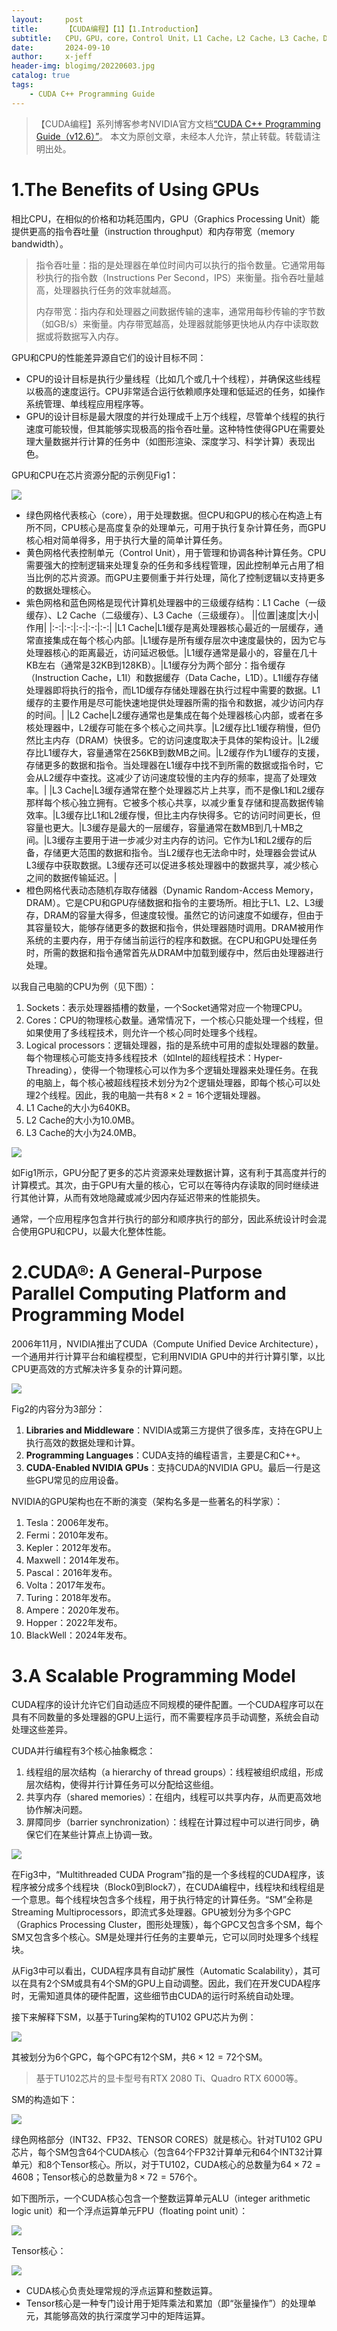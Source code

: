 ```yaml
---
layout:     post
title:      【CUDA编程】【1】【1.Introduction】
subtitle:   CPU，GPU，core，Control Unit，L1 Cache，L2 Cache，L3 Cache，DRAM，CUDA，Streaming Multiprocessors，CUDA核心，Tensor核心
date:       2024-09-10
author:     x-jeff
header-img: blogimg/20220603.jpg
catalog: true
tags:
    - CUDA C++ Programming Guide
---
```

>【CUDA编程】系列博客参考NVIDIA官方文档[“CUDA C++ Programming Guide（v12.6）”](https://docs.nvidia.com/cuda/cuda-c-programming-guide/index.html)。
>本文为原创文章，未经本人允许，禁止转载。转载请注明出处。

# 1.The Benefits of Using GPUs

相比CPU，在相似的价格和功耗范围内，GPU（Graphics Processing Unit）能提供更高的指令吞吐量（instruction throughput）和内存带宽（memory bandwidth）。

>指令吞吐量：指的是处理器在单位时间内可以执行的指令数量。它通常用每秒执行的指令数（Instructions Per Second，IPS）来衡量。指令吞吐量越高，处理器执行任务的效率就越高。
>
>内存带宽：指内存和处理器之间数据传输的速率，通常用每秒传输的字节数（如GB/s）来衡量。内存带宽越高，处理器就能够更快地从内存中读取数据或将数据写入内存。

GPU和CPU的性能差异源自它们的设计目标不同：

* CPU的设计目标是执行少量线程（比如几个或几十个线程），并确保这些线程以极高的速度运行。CPU非常适合运行依赖顺序处理和低延迟的任务，如操作系统管理、单线程应用程序等。
* GPU的设计目标是最大限度的并行处理成千上万个线程，尽管单个线程的执行速度可能较慢，但其能够实现极高的指令吞吐量。这种特性使得GPU在需要处理大量数据并行计算的任务中（如图形渲染、深度学习、科学计算）表现出色。

GPU和CPU在芯片资源分配的示例见Fig1：

![](https://xjeffblogimg.oss-cn-beijing.aliyuncs.com/BLOGIMG/BlogImage/CUDAGuide/1/1.png)

* 绿色网格代表核心（core），用于处理数据。但CPU和GPU的核心在构造上有所不同，CPU核心是高度复杂的处理单元，可用于执行复杂计算任务，而GPU核心相对简单得多，用于执行大量的简单计算任务。
* 黄色网格代表控制单元（Control Unit），用于管理和协调各种计算任务。CPU需要强大的控制逻辑来处理复杂的任务和多线程管理，因此控制单元占用了相当比例的芯片资源。而GPU主要侧重于并行处理，简化了控制逻辑以支持更多的数据处理核心。
* 紫色网格和蓝色网格是现代计算机处理器中的三级缓存结构：L1 Cache（一级缓存）、L2 Cache（二级缓存）、L3 Cache（三级缓存）。
    ||位置|速度|大小|作用|
    |:-:|:-:|:-:|:-:|:-:|
    |L1 Cache|L1缓存是离处理器核心最近的一层缓存，通常直接集成在每个核心内部。|L1缓存是所有缓存层次中速度最快的，因为它与处理器核心的距离最近，访问延迟极低。|L1缓存通常是最小的，容量在几十KB左右（通常是32KB到128KB）。|L1缓存分为两个部分：指令缓存（Instruction Cache，L1I）和数据缓存（Data Cache，L1D）。L1I缓存存储处理器即将执行的指令，而L1D缓存存储处理器在执行过程中需要的数据。L1缓存的主要作用是尽可能快速地提供处理器所需的指令和数据，减少访问内存的时间。|
    |L2 Cache|L2缓存通常也是集成在每个处理器核心内部，或者在多核处理器中，L2缓存可能在多个核心之间共享。|L2缓存比L1缓存稍慢，但仍然比主内存（DRAM）快很多。它的访问速度取决于具体的架构设计。|L2缓存比L1缓存大，容量通常在256KB到数MB之间。|L2缓存作为L1缓存的支援，存储更多的数据和指令。当处理器在L1缓存中找不到所需的数据或指令时，它会从L2缓存中查找。这减少了访问速度较慢的主内存的频率，提高了处理效率。|
    |L3 Cache|L3缓存通常在整个处理器芯片上共享，而不是像L1和L2缓存那样每个核心独立拥有。它被多个核心共享，以减少重复存储和提高数据传输效率。|L3缓存比L1和L2缓存慢，但比主内存快得多。它的访问时间更长，但容量也更大。|L3缓存是最大的一层缓存，容量通常在数MB到几十MB之间。|L3缓存主要用于进一步减少对主内存的访问。它作为L1和L2缓存的后备，存储更大范围的数据和指令。当L2缓存也无法命中时，处理器会尝试从L3缓存中获取数据。L3缓存还可以促进多核处理器中的数据共享，减少核心之间的数据传输延迟。|
* 橙色网格代表动态随机存取存储器（Dynamic Random-Access Memory，DRAM）。它是CPU和GPU存储数据和指令的主要场所。相比于L1、L2、L3缓存，DRAM的容量大得多，但速度较慢。虽然它的访问速度不如缓存，但由于其容量较大，能够存储更多的数据和指令，供处理器随时调用。DRAM被用作系统的主要内存，用于存储当前运行的程序和数据。在CPU和GPU处理任务时，所需的数据和指令通常首先从DRAM中加载到缓存中，然后由处理器进行处理。

以我自己电脑的CPU为例（见下图）：

1. Sockets：表示处理器插槽的数量，一个Socket通常对应一个物理CPU。
2. Cores：CPU的物理核心数量。通常情况下，一个核心只能处理一个线程，但如果使用了多线程技术，则允许一个核心同时处理多个线程。
3. Logical processors：逻辑处理器，指的是系统中可用的虚拟处理器的数量。每个物理核心可能支持多线程技术（如Intel的超线程技术：Hyper-Threading），使得一个物理核心可以作为多个逻辑处理器来处理任务。在我的电脑上，每个核心被超线程技术划分为2个逻辑处理器，即每个核心可以处理2个线程。因此，我的电脑一共有$8 \times 2 = 16$个逻辑处理器。
4. L1 Cache的大小为640KB。
5. L2 Cache的大小为10.0MB。
6. L3 Cache的大小为24.0MB。

![](https://xjeffblogimg.oss-cn-beijing.aliyuncs.com/BLOGIMG/BlogImage/CUDAGuide/1/2.png)

如Fig1所示，GPU分配了更多的芯片资源来处理数据计算，这有利于其高度并行的计算模式。其次，由于GPU有大量的核心，它可以在等待内存读取的同时继续进行其他计算，从而有效地隐藏或减少因内存延迟带来的性能损失。

通常，一个应用程序包含并行执行的部分和顺序执行的部分，因此系统设计时会混合使用GPU和CPU，以最大化整体性能。

# 2.CUDA®: A General-Purpose Parallel Computing Platform and Programming Model

2006年11月，NVIDIA推出了CUDA（Compute Unified Device Architecture），一个通用并行计算平台和编程模型，它利用NVIDIA GPU中的并行计算引擎，以比CPU更高效的方式解决许多复杂的计算问题。

![](https://xjeffblogimg.oss-cn-beijing.aliyuncs.com/BLOGIMG/BlogImage/CUDAGuide/1/3.png)

Fig2的内容分为3部分：

1. **Libraries and Middleware**：NVIDIA或第三方提供了很多库，支持在GPU上执行高效的数据处理和计算。
2. **Programming Languages**：CUDA支持的编程语言，主要是C和C++。
3. **CUDA-Enabled NVIDIA GPUs**：支持CUDA的NVIDIA GPU。最后一行是这些GPU常见的应用设备。

NVIDIA的GPU架构也在不断的演变（架构名多是一些著名的科学家）：

1. Tesla：2006年发布。
2. Fermi：2010年发布。
3. Kepler：2012年发布。
4. Maxwell：2014年发布。
5. Pascal：2016年发布。
6. Volta：2017年发布。
7. Turing：2018年发布。
8. Ampere：2020年发布。
9. Hopper：2022年发布。
10. BlackWell：2024年发布。

# 3.A Scalable Programming Model

CUDA程序的设计允许它们自动适应不同规模的硬件配置。一个CUDA程序可以在具有不同数量的多处理器的GPU上运行，而不需要程序员手动调整，系统会自动处理这些差异。

CUDA并行编程有3个核心抽象概念：

1. 线程组的层次结构（a hierarchy of thread groups）：线程被组织成组，形成层次结构，使得并行计算任务可以分配给这些组。
2. 共享内存（shared memories）：在组内，线程可以共享内存，从而更高效地协作解决问题。
3. 屏障同步（barrier synchronization）：线程在计算过程中可以进行同步，确保它们在某些计算点上协调一致。

![](https://xjeffblogimg.oss-cn-beijing.aliyuncs.com/BLOGIMG/BlogImage/CUDAGuide/1/4.png)

在Fig3中，“Multithreaded CUDA Program”指的是一个多线程的CUDA程序，该程序被分成多个线程块（Block0到Block7），在CUDA编程中，线程块和线程组是一个意思。每个线程块包含多个线程，用于执行特定的计算任务。“SM”全称是Streaming Multiprocessors，即流式多处理器。GPU被划分为多个GPC（Graphics Processing Cluster，图形处理簇），每个GPC又包含多个SM，每个SM又包含多个核心。SM是处理并行任务的主要单元，它可以同时处理多个线程块。

从Fig3中可以看出，CUDA程序具有自动扩展性（Automatic Scalability），其可以在具有2个SM或具有4个SM的GPU上自动调整。因此，我们在开发CUDA程序时，无需知道具体的硬件配置，这些细节由CUDA的运行时系统自动处理。

接下来解释下SM，以基于Turing架构的TU102 GPU芯片为例：

![](https://xjeffblogimg.oss-cn-beijing.aliyuncs.com/BLOGIMG/BlogImage/CUDAGuide/1/5.png)

其被划分为6个GPC，每个GPC有12个SM，共$6 \times 12 = 72$个SM。

>基于TU102芯片的显卡型号有RTX 2080 Ti、Quadro RTX 6000等。

SM的构造如下：

![](https://xjeffblogimg.oss-cn-beijing.aliyuncs.com/BLOGIMG/BlogImage/CUDAGuide/1/6.png)

绿色网格部分（INT32、FP32、TENSOR CORES）就是核心。针对TU102 GPU芯片，每个SM包含64个CUDA核心（包含64个FP32计算单元和64个INT32计算单元）和8个Tensor核心。所以，对于TU102，CUDA核心的总数量为$64 \times 72 = 4608$；Tensor核心的总数量为$8 \times 72 = 576$个。

如下图所示，一个CUDA核心包含一个整数运算单元ALU（integer arithmetic logic unit）和一个浮点运算单元FPU（floating point unit）：

![](https://xjeffblogimg.oss-cn-beijing.aliyuncs.com/BLOGIMG/BlogImage/CUDAGuide/1/7.png)

Tensor核心：

![](https://xjeffblogimg.oss-cn-beijing.aliyuncs.com/BLOGIMG/BlogImage/CUDAGuide/1/8.gif)

* CUDA核心负责处理常规的浮点运算和整数运算。
* Tensor核心是一种专门设计用于矩阵乘法和累加（即“张量操作”）的处理单元，其能够高效的执行深度学习中的矩阵运算。
